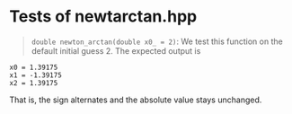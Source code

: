 

# Tests of newtarctan.hpp


> `double newton_arctan(double x0_ = 2)`: We test this function on the default initial guess $2$. The expected output is
```
x0 = 1.39175
x1 = -1.39175
x2 = 1.39175
```
That is, the sign alternates and the absolute value stays unchanged.